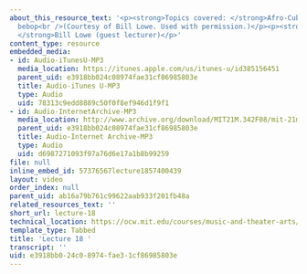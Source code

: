 ```yaml
---
about_this_resource_text: '<p><strong>Topics covered: </strong>Afro-Cuban music and
  bebop<br />(Courtesy of Bill Lowe. Used with permission.)</p><p><strong>Instructor:
  </strong>Bill Lowe (guest lecturer)</p>'
content_type: resource
embedded_media:
- id: Audio-iTunesU-MP3
  media_location: https://itunes.apple.com/us/itunes-u/id385156451
  parent_uid: e3918bb024c08974fae31cf86985803e
  title: Audio-iTunes U-MP3
  type: Audio
  uid: 78313c9edd8889c50f0f8ef946d1f9f1
- id: Audio-InternetArchive-MP3
  media_location: http://www.archive.org/download/MIT21M.342F08/mit-21m.342-f08-lec18_lowe.mp3
  parent_uid: e3918bb024c08974fae31cf86985803e
  title: Audio-Internet Archive-MP3
  type: Audio
  uid: d6987271093f97a76d6e17a1b8b99259
file: null
inline_embed_id: 57376567lecture1857400439
layout: video
order_index: null
parent_uid: ab16a79b761c99622aab933f201fb48a
related_resources_text: ''
short_url: lecture-18
technical_location: https://ocw.mit.edu/courses/music-and-theater-arts/21m-342-composing-for-jazz-orchestra-fall-2008/video-and-audio-classes/lecture-18
template_type: Tabbed
title: 'Lecture 18 '
transcript: ''
uid: e3918bb0-24c0-8974-fae3-1cf86985803e
---
```

